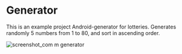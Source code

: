 # Generator
This is an example project Android-generator for lotteries.
Generates randomly 5 numbers from 1 to 80, and sort in ascending order.

![screenshot_com m generator](https://cloud.githubusercontent.com/assets/16841699/21587785/d0d27fb8-d0e8-11e6-8d90-569515f67489.png)

